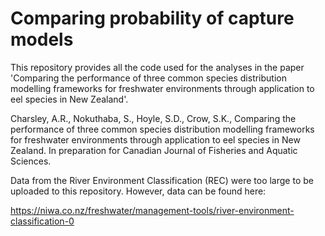 # Comparing probability of capture models

This repository provides all the code used for the analyses in the paper 'Comparing the performance of three common species distribution modelling frameworks for freshwater environments through application to eel species in New Zealand'.

Charsley, A.R., Nokuthaba, S., Hoyle, S.D., Crow, S.K., Comparing the performance of three common species distribution modelling frameworks for freshwater environments through application to eel species in New Zealand. In preparation for Canadian Journal of Fisheries and Aquatic Sciences.

Data from the River Environment Classification (REC) were too large to be uploaded to this repository. However, data can be found here:

https://niwa.co.nz/freshwater/management-tools/river-environment-classification-0
